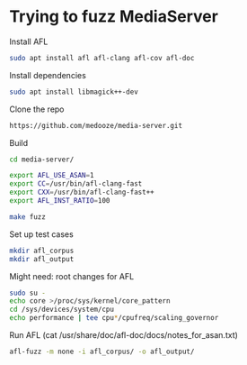 # Trying to fuzz MediaServer

Install AFL

~~~~bash
sudo apt install afl afl-clang afl-cov afl-doc
~~~~

Install dependencies

~~~~bash
sudo apt install libmagick++-dev
~~~~

Clone the repo

~~~~bash
https://github.com/medooze/media-server.git
~~~~

Build

~~~~bash
cd media-server/

export AFL_USE_ASAN=1
export CC=/usr/bin/afl-clang-fast
export CXX=/usr/bin/afl-clang-fast++
export AFL_INST_RATIO=100

make fuzz
~~~~

Set up test cases

~~~~bash
mkdir afl_corpus
mkdir afl_output
~~~~

Might need: root changes for AFL

~~~~bash
sudo su -
echo core >/proc/sys/kernel/core_pattern
cd /sys/devices/system/cpu
echo performance | tee cpu*/cpufreq/scaling_governor
~~~~

Run AFL
(cat /usr/share/doc/afl-doc/docs/notes_for_asan.txt)

~~~~bash
afl-fuzz -m none -i afl_corpus/ -o afl_output/ 
~~~~
